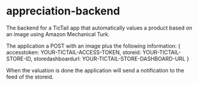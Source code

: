 appreciation-backend
====================

The backend for a TicTail app that automatically values a product based on an image using Amazon Mechanical Turk.

The application a POST with an image plus the following information:
  {
    accesstoken: YOUR-TICTAIL-ACCESS-TOKEN,
    storeid: YOUR-TICTAIL-STORE-ID,
    storedashboardurl: YOUR-TICTAIL-STORE-DASHBOARD-URL
  }
  
When the valuation is done the application will send a notification to the feed of the storeid.
